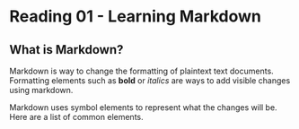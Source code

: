 # Reading 01 - Learning Markdown

## What is Markdown?

Markdown is way to change the formatting of plaintext text documents. Formatting elements such as **bold** or *italics* are ways to add visible changes using markdown. 

Markdown uses symbol elements to represent what the changes will be. Here are a list of common elements.
